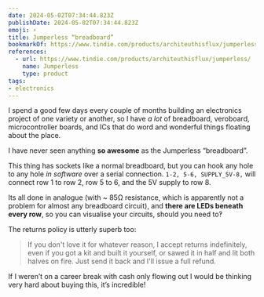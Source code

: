```yaml
---
date: 2024-05-02T07:34:44.823Z
publishDate: 2024-05-02T07:34:44.823Z
emoji: ⚡️
title: Jumperless “breadboard”
bookmarkOf: https://www.tindie.com/products/architeuthisflux/jumperless/
references:
  - url: https://www.tindie.com/products/architeuthisflux/jumperless/
    name: Jumperless
    type: product
tags:
- electronics
---
```

I spend a good few days every couple of months building an electronics project of one variety or another, so I have _a lot_ of breadboard, veroboard, microcontroller boards, and ICs that do word and wonderful things floating about the place.

I have never seen anything **so awesome** as the Jumperless “breadboard”.

This thing has sockets like a normal breadboard, but you can hook any hole to any hole _in software_ over a serial connection. `1-2, 5-6, SUPPLY_5V-8,` will connect row 1 to row 2, row 5 to 6, and the 5V supply to row 8.

Its all done in analogue (with ~ 85Ω resistance, which is apparently not a problem for almost any breadboard circuit), and **there are LEDs beneath every row**, so you can visualise your circuits, should you need to‽

The returns policy is utterly superb too:

> If you don't love it for whatever reason, I accept returns indefinitely, even if you got a kit and built it yourself, or sawed it in half and lit both halves on fire. Just send it back and I'll issue a full refund.

If I weren’t on a career break with cash only flowing out I would be thinking very hard about buying this, it’s incredible!
